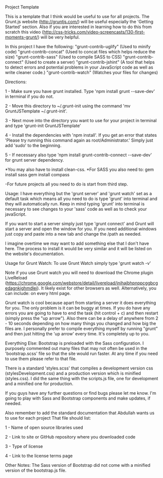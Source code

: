 Project Template

This is a template that I think would be useful to use for all projects.
The Grunt.js website (http://gruntjs.com/) will be useful especially the 'Getting Started' section. Also if you are interested in learning
how to do this from scratch this video (http://css-tricks.com/video-screencasts/130-first-moments-grunt/) will be very helpful.

In this project I have the following:
"grunt-contrib-uglify" (Used to minify code)
"grunt-contrib-concat" (Used to concat files which helps reduce the size)
"grunt-contrib-sass" (Used to compile SASS to CSS)
"grunt-contrib-connect" (Used to create a server)
"grunt-contrib-jshint" (A tool that helps to detect errors and potential problems in your JavaScript code as well as write cleaner code.)
"grunt-contrib-watch" (Watches your files for changes)

Directions: 

1 - Make sure you have grunt installed. Type 'npm install grunt --save-dev' in terminal if you do not.

2 - Move this directory to ~/.grunt-init using the command 'mv GruntJSTemplate ~/.grunt-init'.

3 - Next move into the directory you want to use for your project in terminal and type 'grunt-init GruntJSTemplate'

4 - Install the dependencies with 'npm install'. If you get an error that states 'Please try running this command again as root/Administrator.' Simply just add 'sudo' to the beginning. 

5 - If necessary also type 'npm install grunt-contrib-connect --save-dev' for grunt server dependency.

*You may also have to install clean-css.
*For SASS you also need to:
gem install sass
gem install compass

-For future projects all you need to do is start from third step. 

Usage:
I have everything but the 'grunt server' and 'grunt watch' set as a default task which means all you need to do is type 'grunt' into terminal and they will automatically run.
Keep in mind typing 'grunt' into terminal is necessary to see changes to your 'sass' code as well as to check your javaScript.

If you want to start a server simply just type 'grunt connect' and Grunt will start a server and open the window for you. If you need additional windows
just copy and paste into a new tab and change the /path as needed.

I imagine overtime we may want to add something else that I don't have here. The process to install it would be very similar and it will be listed
on the website's documentation.

Usage for Grunt Watch:
To use Grunt Watch simply type 'grunt watch -v'

Note if you use Grunt watch you will need to download the Chrome plugin LiveReload (https://chrome.google.com/webstore/detail/livereload/jnihajbhpnppcggbcgedagnkighmdlei).
It likely exist for other browsers as well.
Alternatively, you can include: <script src="//localhost:35729/livereload.js"></script> on every html page.

Grunt watch is cool because apart from starting a server it does everything for you. The only problem is it can be buggy at times.
If you do have any errors you are going to have to end the task (hit control + c) and then restart (simply press the "up arrow"). Also there can be a delay of anywhere from
2 - 10 seconds depending on how many things you changed and how big the files are.
I personally prefer to compile everything myself by running "grunt" and then just hitting the 'up arrow' every time. It's completely up to you.

Everything Else:
Bootstrap is preloaded with the Sass configuration. I purposely commented out many files that may not often be used in the 'bootstrap.scss' file
so that the site would run faster. At any time if you need to use them please refer to that file.

There is a standard 'styles.scss' that compiles a development version css (stylesDevelopment.css) and a production version which is minified (styles.css).
I did the same thing with the scripts.js file, one for development and a minified one for production.

If you guys have any further questions or find bugs please let me know. I'm going to play with Sass and Bootstrap components and make updates, if needed.


Also remember to add the standard documentation that Abdullah wants us to use for each project
That file should list:

1 - Name of open source libraries used

2 - Link to site or GitHub repository where you downloaded code

3 - Type of license

4 - Link to the license terms page

Other Notes:
The Sass version of Bootstrap did not come with a minified version of the bootstrap.js file.
